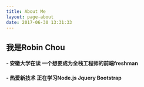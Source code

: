 ```yaml
---
title: About Me
layout: page-about
date: 2017-06-30 13:31:33
---
```


## 我是Robin Chou
#### - 安徽大学在读 一个想要成为全栈工程师的前端freshman
#### - 热爱新技术 正在学习Node.js  Jquery  Bootstrap 